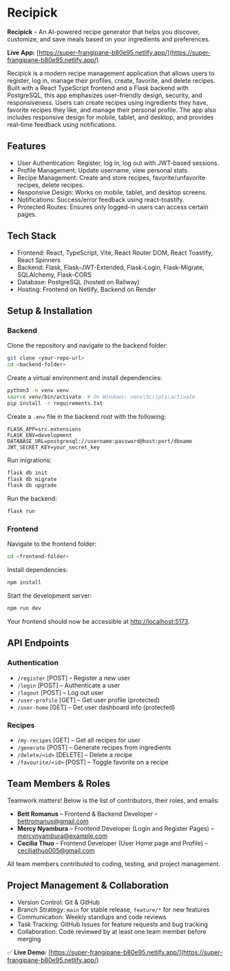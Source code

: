 # Recipick

**Recipick** – An AI-powered recipe generator that helps you discover, customize, and save meals based on your ingredients and preferences.

**Live App:** [https://super-frangipane-b80e95.netlify.app/](https://super-frangipane-b80e95.netlify.app/)

Recipick is a modern recipe management application that allows users to register, log in, manage their profiles, create, favorite, and delete recipes. Built with a React TypeScript frontend and a Flask backend with PostgreSQL, this app emphasizes user-friendly design, security, and responsiveness. Users can create recipes using ingredients they have, favorite recipes they like, and manage their personal profile. The app also includes responsive design for mobile, tablet, and desktop, and provides real-time feedback using notifications.

## Features

* User Authentication: Register, log in, log out with JWT-based sessions.
* Profile Management: Update username, view personal stats.
* Recipe Management: Create and store recipes, favorite/unfavorite recipes, delete recipes.
* Responsive Design: Works on mobile, tablet, and desktop screens.
* Notifications: Success/error feedback using react-toastify.
* Protected Routes: Ensures only logged-in users can access certain pages.

## Tech Stack

* Frontend: React, TypeScript, Vite, React Router DOM, React Toastify, React Spinners
* Backend: Flask, Flask-JWT-Extended, Flask-Login, Flask-Migrate, SQLAlchemy, Flask-CORS
* Database: PostgreSQL (hosted on Railway)
* Hosting: Frontend on Netlify, Backend on Render

## Setup & Installation

### Backend

Clone the repository and navigate to the backend folder:

```bash
git clone <your-repo-url>
cd <backend-folder>
```

Create a virtual environment and install dependencies:

```bash
python3 -m venv venv
source venv/bin/activate  # On Windows: venv\Scripts\activate
pip install -r requirements.txt
```

Create a `.env` file in the backend root with the following:

```
FLASK_APP=src.extensions
FLASK_ENV=development
DATABASE_URL=postgresql://username:password@host:port/dbname
JWT_SECRET_KEY=your_secret_key
```

Run migrations:

```bash
flask db init
flask db migrate
flask db upgrade
```

Run the backend:

```bash
flask run
```

### Frontend

Navigate to the frontend folder:

```bash
cd <frontend-folder>
```

Install dependencies:

```bash
npm install
```

Start the development server:

```bash
npm run dev
```

Your frontend should now be accessible at [http://localhost:5173](http://localhost:5173).

## API Endpoints

### Authentication

* `/register` \[POST] – Register a new user
* `/login` \[POST] – Authenticate a user
* `/logout` \[POST] – Log out user
* `/user-profile` \[GET] – Get user profile (protected)
* `/user-home` \[GET] – Get user dashboard info (protected)

### Recipes

* `/my-recipes` \[GET] – Get all recipes for user
* `/generate` \[POST] – Generate recipes from ingredients
* `/delete/<id>` \[DELETE] – Delete a recipe
* `/favourite/<id>` \[POST] – Toggle favorite on a recipe

## Team Members & Roles

Teamwork matters! Below is the list of contributors, their roles, and emails:

* **Bett Romanus** – Frontend & Backend Developer – [bettromanus@gmail.com](mailto:bettromanus@gmail.com)
* **Mercy Nyambura** – Frontend Developer (Login and Register Pages) – [mercynyambura@example.com](mailto:mercikamau131@gmail.com)
* **Cecilia Thuo** – Frontend Developer (User Home page and Profile) – [ceciliathuo005@gmail.com](mailto:ceciliathuo005@gmail.com)

All team members contributed to coding, testing, and project management.

## Project Management & Collaboration

* Version Control: Git & GitHub
* Branch Strategy: `main` for stable release, `feature/*` for new features
* Communication: Weekly standups and code reviews
* Task Tracking: GitHub Issues for feature requests and bug tracking
* Collaboration: Code reviewed by at least one team member before merging



✅ **Live Demo:** [https://super-frangipane-b80e95.netlify.app/](https://super-frangipane-b80e95.netlify.app/)
